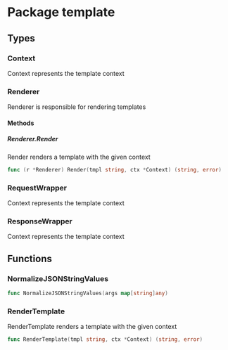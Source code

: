 # Package template

## Types

### Context

Context represents the template context


### Renderer

Renderer is responsible for rendering templates


#### Methods

##### Renderer.Render

Render renders a template with the given context


```go
func (r *Renderer) Render(tmpl string, ctx *Context) (string, error)
```

### RequestWrapper

Context represents the template context


### ResponseWrapper

Context represents the template context


## Functions

### NormalizeJSONStringValues

```go
func NormalizeJSONStringValues(args map[string]any)
```

### RenderTemplate

RenderTemplate renders a template with the given context


```go
func RenderTemplate(tmpl string, ctx *Context) (string, error)
```


